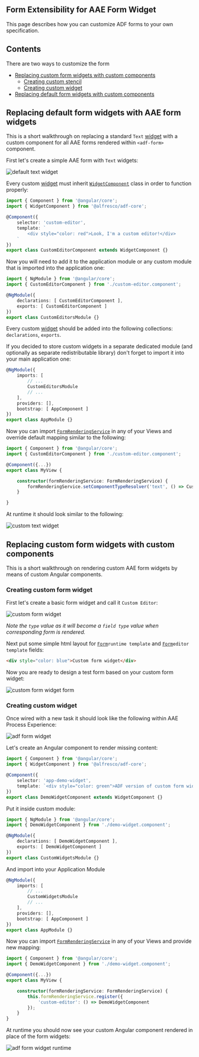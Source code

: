 ## Form Extensibility for AAE Form Widget
This page describes how you can customize ADF forms to your own specification.

## Contents
There are two ways to customize the form
-   [Replacing custom form widgets with custom components](#replacing-custom-form-widgets-with-custom-components)
    -   [Creating custom stencil](#creating-custom-stencil)
    -   [Creating custom widget](#creating-custom-widget)
-   [Replacing default form widgets with custom components](#replacing-default-form-widgets-with-custom-components)

## Replacing default form widgets with AAE form widgets

This is a short walkthrough on replacing a standard `Text` [widget](../../lib/testing/src/lib/core/pages/form/widgets/widget.ts) with a custom component for all AAE forms
rendered within `<adf-form>` component.

First let's create a simple AAE form with `Text` widgets:

![default text widget](../docassets/images/text-default-widget.png)

Every custom [widget](../../lib/testing/src/lib/core/pages/form/widgets/widget.ts) must inherit [`WidgetComponent`](../insights/components/widget.component.md) class in order to function properly:

```ts
import { Component } from '@angular/core';
import { WidgetComponent } from '@alfresco/adf-core';

@Component({
    selector: 'custom-editor',
    template: `
        <div style="color: red">Look, I'm a custom editor!</div>
    `
})
export class CustomEditorComponent extends WidgetComponent {}
```

Now you will need to add it to the application module or any custom module that is imported into the application one:

```ts
import { NgModule } from '@angular/core';
import { CustomEditorComponent } from './custom-editor.component';

@NgModule({
    declarations: [ CustomEditorComponent ],
    exports: [ CustomEditorComponent ]
})
export class CustomEditorsModule {}
```

Every custom [widget](../../lib/testing/src/lib/core/pages/form/widgets/widget.ts) should be added into the following collections: `declarations`, `exports`.

If you decided to store custom widgets in a separate dedicated module (and optionally as separate redistributable library)
don't forget to import it into your main application one:

```ts
@NgModule({
    imports: [
        // ...
        CustomEditorsModule
        // ...
    ],
    providers: [],
    bootstrap: [ AppComponent ]
})
export class AppModule {}
```

Now you can import [`FormRenderingService`](../core/services/form-rendering.service.md) in any of your Views and override default mapping similar to the following:

```ts
import { Component } from '@angular/core';
import { CustomEditorComponent } from './custom-editor.component';

@Component({...})
export class MyView {

    constructor(formRenderingService: FormRenderingService) {
        formRenderingService.setComponentTypeResolver('text', () => CustomEditorComponent, true);
    }

}
```

At runtime it should look similar to the following:

![custom text widget](../docassets/images/text-custom-widget.png)

## Replacing custom form widgets with custom components

This is a short walkthrough on rendering custom AAE form widgets by means of custom Angular components.

### Creating custom form widget

First let's create a basic form widget and call it `Custom Editor`:

![custom form widget](../docassets/images/aae-form-widget.png)

_Note the `type` value as it will become a `field type` value when corresponding form is rendered._

Next put some simple html layout for [`Form`](../../lib/process-services/src/lib/task-list/models/form.model.ts)`runtime template` and [`Form`](../../lib/process-services/src/lib/task-list/models/form.model.ts)`editor template` fields:

```html
<div style="color: blue">Custom form widget</div>
```

Now you are ready to design a test form based on your custom form widget:

![custom form widget form](../docassets/images/aae-form-with-widget.png)

### Creating custom widget

Once wired with a new task it should look like the following within AAE Process Experience:

![adf form widget](../docassets/images/aae-unresolved-widget.png)


Let's create an Angular component to render missing content:

```ts
import { Component } from '@angular/core';
import { WidgetComponent } from '@alfresco/adf-core';

@Component({
    selector: 'app-demo-widget',
    template: `<div style="color: green">ADF version of custom form widget</div>`
})
export class DemoWidgetComponent extends WidgetComponent {}
```

Put it inside custom module:

```ts
import { NgModule } from '@angular/core';
import { DemoWidgetComponent } from './demo-widget.component';

@NgModule({
    declarations: [ DemoWidgetComponent ],
    exports: [ DemoWidgetComponent ]
})
export class CustomWidgetsModule {}
```

And import into your Application Module

```ts
@NgModule({
    imports: [
        // ...
        CustomWidgetsModule
        // ...
    ],
    providers: [],
    bootstrap: [ AppComponent ]
})
export class AppModule {}
```

Now you can import [`FormRenderingService`](../core/services/form-rendering.service.md) in any of your Views and provide new mapping:

```ts
import { Component } from '@angular/core';
import { DemoWidgetComponent } from './demo-widget.component';

@Component({...})
export class MyView {

    constructor(formRenderingService: FormRenderingService) {
        this.formRenderingService.register({
            'custom-editor': () => DemoWidgetComponent
        });
    }
}
```

At runtime you should now see your custom Angular component rendered in place of the form widgets:

![adf form widget runtime](../docassets/images/aae-resolved-widget.png)

